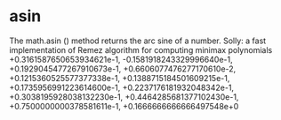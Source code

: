 # asin
The math.asin () method returns the arc sine of a number. 
Solly: a fast implementation of Remez algorithm for computing minimax polynomials
 +0.3161587650653934621e-1,
 -0.1581918243329996640e-1,
 +0.1929045477267910673e-1,
 +0.6606077476277170610e-2,
 +0.1215360525577377338e-1,
 +0.1388715184501609215e-1,
 +0.1735956991223614600e-1,
 +0.2237176181932048342e-1,
 +0.3038195928038132230e-1,
 +0.4464285681377102430e-1,
 +0.7500000000378581611e-1,
 +0.1666666666666497548e+0
